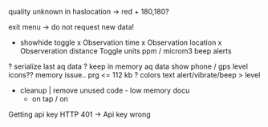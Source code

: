 quality unknown in haslocation
-> red + 180,180?

exit menu -> do not request new data!
- showhide toggle
    x Observation time
    x Observation location
    x Observeration distance
    Toggle units  ppm / microm3
beep alerts

? serialize last aq data
    ? keep in memory aq data
show phone / gps level icons??
memory issue.. prg <= 112 kb
? colors text
alert/vibrate/beep > level
- cleanup | remove unused code - low memory
docu
  - on tap / on

Getting api key
HTTP 401 -> Api key wrong
